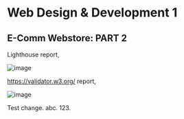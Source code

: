 # Web Design & Development 1
## E-Comm Webstore: PART 2

Lighthouse report,

![image](https://user-images.githubusercontent.com/17617465/116829055-b9fd3c80-ab70-11eb-8a3f-68b564a6e76c.png)


https://validator.w3.org/ report,

![image](https://user-images.githubusercontent.com/17617465/116829186-4f003580-ab71-11eb-8f8b-b5033211c4cd.png)


Test change. abc. 123.